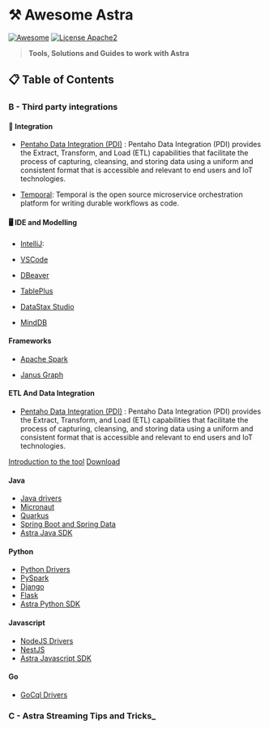 # ⚒️ Awesome Astra

[![Awesome](https://awesome.re/badge-flat.svg)](https://awesome.re)
[![License Apache2](https://img.shields.io/hexpm/l/plug.svg)](http://www.apache.org/licenses/LICENSE-2.0)

> **Tools, Solutions and Guides to work with Astra**

## 📋 Table of Contents

### B - Third party integrations

#### 🔌 Integration 

- [Pentaho Data Integration (PDI)](/pentaho-data-integration) : Pentaho Data Integration (PDI) provides the Extract, Transform, and Load (ETL) capabilities that facilitate the process of capturing, cleansing, and storing data using a uniform and consistent format that is accessible and relevant to end users and IoT technologies.


- [Temporal](/temporal): Temporal is the open source microservice orchestration platform for writing durable workflows as code.

#### 🖥️ IDE and Modelling

- [IntelliJ](/intellij): 

- [VSCode](/vscode)

- [DBeaver](#)

- [TablePlus](#)

- [DataStax Studio](#)

- [MindDB](#)

#### Frameworks

- [Apache Spark](#)

- [Janus Graph](#)



#### ETL And Data Integration

- [Pentaho Data Integration (PDI)](/pentaho-data-integration) : Pentaho Data Integration (PDI) provides the Extract, Transform, and Load (ETL) capabilities that facilitate the process of capturing, cleansing, and storing data using a uniform and consistent format that is accessible and relevant to end users and IoT technologies.

[Introduction to the tool](https://blog.knoldus.com/introduction-to-pdi/)
[Download](https://sourceforge.net/projects/pentaho/)
#### Java
- [Java drivers](#)
- [Micronaut](/micronaut)
- [Quarkus](#)
- [Spring Boot and Spring Data](#)
- [Astra Java SDK](#)

#### Python
- [Python Drivers](#)
- [PySpark](#)
- [Django](#)
- [Flask](#)
- [Astra Python SDK](#)

#### Javascript
- [NodeJS Drivers](#)
- [NestJS](#)
- [Astra Javascript SDK](#)

#### Go
- [GoCql Drivers](#)

### C - Astra Streaming Tips and Tricks_




